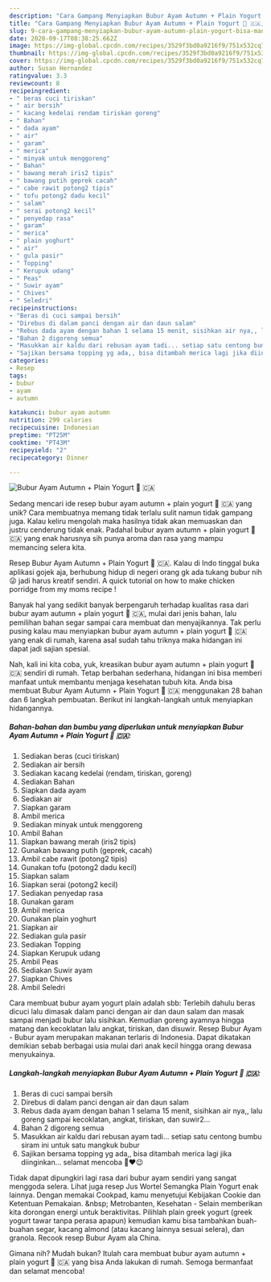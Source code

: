 ```yaml
---
description: "Cara Gampang Menyiapkan Bubur Ayam Autumn + Plain Yogurt 🍂 🇨🇦, Bisa Manjain Lidah"
title: "Cara Gampang Menyiapkan Bubur Ayam Autumn + Plain Yogurt 🍂 🇨🇦, Bisa Manjain Lidah"
slug: 9-cara-gampang-menyiapkan-bubur-ayam-autumn-plain-yogurt-bisa-manjain-lidah
date: 2020-09-17T08:38:25.662Z
image: https://img-global.cpcdn.com/recipes/3529f3bd0a9216f9/751x532cq70/bubur-ayam-autumn-plain-yogurt-🍂-🇨🇦-foto-resep-utama.jpg
thumbnail: https://img-global.cpcdn.com/recipes/3529f3bd0a9216f9/751x532cq70/bubur-ayam-autumn-plain-yogurt-🍂-🇨🇦-foto-resep-utama.jpg
cover: https://img-global.cpcdn.com/recipes/3529f3bd0a9216f9/751x532cq70/bubur-ayam-autumn-plain-yogurt-🍂-🇨🇦-foto-resep-utama.jpg
author: Susan Hernandez
ratingvalue: 3.3
reviewcount: 8
recipeingredient:
- " beras cuci tiriskan"
- " air bersih"
- " kacang kedelai rendam tiriskan goreng"
- " Bahan"
- " dada ayam"
- " air"
- " garam"
- " merica"
- " minyak untuk menggoreng"
- " Bahan"
- " bawang merah iris2 tipis"
- " bawang putih geprek cacah"
- " cabe rawit potong2 tipis"
- " tofu potong2 dadu kecil"
- " salam"
- " serai potong2 kecil"
- " penyedap rasa"
- " garam"
- " merica"
- " plain yoghurt"
- " air"
- " gula pasir"
- " Topping"
- " Kerupuk udang"
- " Peas"
- " Suwir ayam"
- " Chives"
- " Seledri"
recipeinstructions:
- "Beras di cuci sampai bersih"
- "Direbus di dalam panci dengan air dan daun salam"
- "Rebus dada ayam dengan bahan 1 selama 15 menit, sisihkan air nya,, lalu goreng sampai kecoklatan, angkat, tiriskan, dan suwir2..."
- "Bahan 2 digoreng semua"
- "Masukkan air kaldu dari rebusan ayam tadi... setiap satu centong bumbu siram ini untuk satu mangkuk bubur"
- "Sajikan bersama topping yg ada,, bisa ditambah merica lagi jika diinginkan... selamat mencoba 🥰♥️😉"
categories:
- Resep
tags:
- bubur
- ayam
- autumn

katakunci: bubur ayam autumn 
nutrition: 299 calories
recipecuisine: Indonesian
preptime: "PT25M"
cooktime: "PT43M"
recipeyield: "2"
recipecategory: Dinner

---
```



![Bubur Ayam Autumn + Plain Yogurt 🍂 🇨🇦](https://img-global.cpcdn.com/recipes/3529f3bd0a9216f9/751x532cq70/bubur-ayam-autumn-plain-yogurt-🍂-🇨🇦-foto-resep-utama.jpg)

Sedang mencari ide resep bubur ayam autumn + plain yogurt 🍂 🇨🇦 yang unik? Cara membuatnya memang tidak terlalu sulit namun tidak gampang juga. Kalau keliru mengolah maka hasilnya tidak akan memuaskan dan justru cenderung tidak enak. Padahal bubur ayam autumn + plain yogurt 🍂 🇨🇦 yang enak harusnya sih punya aroma dan rasa yang mampu memancing selera kita.

Resep Bubur Ayam Autumn + Plain Yogurt 🍂 🇨🇦. Kalau di Indo tinggal buka aplikasi gojek aja, berhubung hidup di negeri orang gk ada tukang bubur nih 😜 jadi harus kreatif sendiri. A quick tutorial on how to make chicken porridge from my moms recipe !

Banyak hal yang sedikit banyak berpengaruh terhadap kualitas rasa dari bubur ayam autumn + plain yogurt 🍂 🇨🇦, mulai dari jenis bahan, lalu pemilihan bahan segar sampai cara membuat dan menyajikannya. Tak perlu pusing kalau mau menyiapkan bubur ayam autumn + plain yogurt 🍂 🇨🇦 yang enak di rumah, karena asal sudah tahu triknya maka hidangan ini dapat jadi sajian spesial.


Nah, kali ini kita coba, yuk, kreasikan bubur ayam autumn + plain yogurt 🍂 🇨🇦 sendiri di rumah. Tetap berbahan sederhana, hidangan ini bisa memberi manfaat untuk membantu menjaga kesehatan tubuh kita. Anda bisa membuat Bubur Ayam Autumn + Plain Yogurt 🍂 🇨🇦 menggunakan 28 bahan dan 6 langkah pembuatan. Berikut ini langkah-langkah untuk menyiapkan hidangannya.

<!--inarticleads1-->

##### Bahan-bahan dan bumbu yang diperlukan untuk menyiapkan Bubur Ayam Autumn + Plain Yogurt 🍂 🇨🇦:

1. Sediakan  beras (cuci tiriskan)
1. Sediakan  air bersih
1. Sediakan  kacang kedelai (rendam, tiriskan, goreng)
1. Sediakan  Bahan
1. Siapkan  dada ayam
1. Sediakan  air
1. Siapkan  garam
1. Ambil  merica
1. Sediakan  minyak untuk menggoreng
1. Ambil  Bahan
1. Siapkan  bawang merah (iris2 tipis)
1. Gunakan  bawang putih (geprek, cacah)
1. Ambil  cabe rawit (potong2 tipis)
1. Gunakan  tofu (potong2 dadu kecil)
1. Siapkan  salam
1. Siapkan  serai (potong2 kecil)
1. Sediakan  penyedap rasa
1. Gunakan  garam
1. Ambil  merica
1. Gunakan  plain yoghurt
1. Siapkan  air
1. Sediakan  gula pasir
1. Sediakan  Topping
1. Siapkan  Kerupuk udang
1. Ambil  Peas
1. Sediakan  Suwir ayam
1. Siapkan  Chives
1. Ambil  Seledri


Cara membuat bubur ayam yogurt plain adalah sbb: Terlebih dahulu beras dicuci lalu dimasak dalam panci dengan air dan daun salam dan masak sampai menjadi bubur lalu sisihkan. Kemudian goreng ayamnya hingga matang dan kecoklatan lalu angkat, tiriskan, dan disuwir. Resep Bubur Ayam - Bubur ayam merupakan makanan terlaris di Indonesia. Dapat dikatakan demikian sebab berbagai usia mulai dari anak kecil hingga orang dewasa menyukainya. 

<!--inarticleads2-->

##### Langkah-langkah menyiapkan Bubur Ayam Autumn + Plain Yogurt 🍂 🇨🇦:

1. Beras di cuci sampai bersih
1. Direbus di dalam panci dengan air dan daun salam
1. Rebus dada ayam dengan bahan 1 selama 15 menit, sisihkan air nya,, lalu goreng sampai kecoklatan, angkat, tiriskan, dan suwir2...
1. Bahan 2 digoreng semua
1. Masukkan air kaldu dari rebusan ayam tadi... setiap satu centong bumbu siram ini untuk satu mangkuk bubur
1. Sajikan bersama topping yg ada,, bisa ditambah merica lagi jika diinginkan... selamat mencoba 🥰♥️😉


Tidak dapat dipungkiri lagi rasa dari bubur ayam sendiri yang sangat menggoda selera. Lihat juga resep Jus Wortel Semangka Plain Yogurt enak lainnya. Dengan memakai Cookpad, kamu menyetujui Kebijakan Cookie dan Ketentuan Pemakaian. &amp;nbsp; Metrobanten, Kesehatan - Selain memberikan kita dorongan energi untuk beraktivitas. Pilihlah plain greek yogurt (greek yogurt tawar tanpa perasa apapun) kemudian kamu bisa tambahkan buah-buahan segar, kacang almond (atau kacang lainnya sesuai selera), dan granola. Recook resep Bubur Ayam ala China. 

Gimana nih? Mudah bukan? Itulah cara membuat bubur ayam autumn + plain yogurt 🍂 🇨🇦 yang bisa Anda lakukan di rumah. Semoga bermanfaat dan selamat mencoba!
